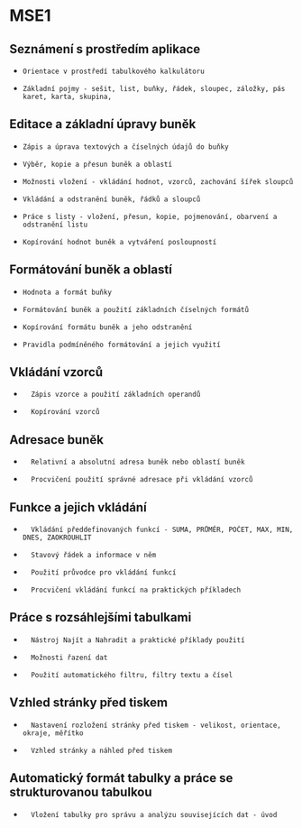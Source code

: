 # MSE1

## Seznámení s prostředím aplikace
*     Orientace v prostředí tabulkového kalkulátoru
*     Základní pojmy - sešit, list, buňky, řádek, sloupec, záložky, pás karet, karta, skupina, 

## Editace a základní úpravy buněk
*     Zápis a úprava textových a číselných údajů do buňky
*     Výběr, kopie a přesun buněk a oblastí
*     Možnosti vložení - vkládání hodnot, vzorců, zachování šířek sloupců
*     Vkládání a odstranění buněk, řádků a sloupců
*     Práce s listy - vložení, přesun, kopie, pojmenování, obarvení a odstranění listu
*     Kopírování hodnot buněk a vytváření posloupností

## Formátování buněk a oblastí
*     Hodnota a formát buňky
*     Formátování buněk a použití základních číselných formátů
*     Kopírování formátu buněk a jeho odstranění
*     Pravidla podmíněného formátování a jejich využití

## Vkládání vzorců
* 		Zápis vzorce a použití základních operandů
* 		Kopírování vzorců

## Adresace buněk
* 		Relativní a absolutní adresa buněk nebo oblastí buněk
* 		Procvičení použití správné adresace při vkládání vzorců

## Funkce a jejich vkládání
* 		Vkládání předdefinovaných funkcí - SUMA, PRŮMĚR, POČET, MAX, MIN, DNES, ZAOKROUHLIT
* 		Stavový řádek a informace v něm
* 		Použití průvodce pro vkládání funkcí
* 		Procvičení vkládání funkcí na praktických příkladech

## Práce s rozsáhlejšími tabulkami
* 		Nástroj Najít a Nahradit a praktické příklady použití
* 		Možnosti řazení dat
* 		Použití automatického filtru, filtry textu a čísel

## Vzhled stránky před tiskem
* 		Nastavení rozložení stránky před tiskem - velikost, orientace, okraje, měřítko
* 		Vzhled stránky a náhled před tiskem

## Automatický formát tabulky a práce se strukturovanou tabulkou
* 		Vložení tabulky pro správu a analýzu souvisejících dat - úvod
